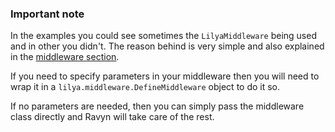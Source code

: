 ### Important note

In the examples you could see sometimes the `LilyaMiddleware` being used and in other you didn't. The reason behind
is very simple and also explained in the [middleware section](../../middleware/middleware.md#important).

If you need to specify parameters in your middleware then you will need to wrap it in a `lilya.middleware.DefineMiddleware`
object to do it so.

If no parameters are needed, then you can simply pass the middleware class directly and Ravyn will take care of the
rest.
